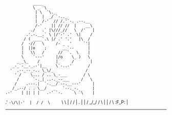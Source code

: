
                ____             
                \ _ `\           
                 | \  `\._      
                 |  |  _/ `-.._
                 |  /-'  // /.'`-. .--.__
                 /-'    || // //  |    __\
               ./   .` |\///_//   \  /'   |
             .'.-.__.` \ |/'-' .'  \|    /
            / ( ____`.\ |/ .' '.'   |\  /
           /  -//   \     /- _  '     `'|
           |  ||o    ;       __`--      |
           |   \\   /      //  `.  \    |
           \    `---'     |/o    \_ )   \
         _ _\_    /       |      /       |
       _-_`-__-_.-'|__    \`-..-'       /
      '  .--_--_-.. \_\/_              /
        ' /    \... / .. \_-___       / \
         /      `-._| ..-._--___     /   \
        /    .---.|  `-.__/`--.__---'     |
       /_.--/ . . \__/   _   `--._-.      |
    .-'    | || | |   .-' `-.     \ `\    |
  .'       `-\/\|-'  |  / /  \     `\ \   |
 /                    \/ | .  |           |
/                      \_/_/ / \          |
|                          \/   \  :F_P:  |

------------------------------------------------
